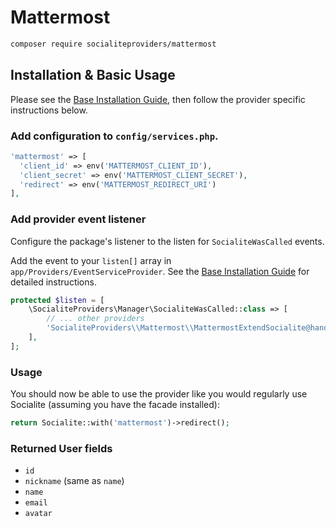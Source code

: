 # Mattermost

```bash
composer require socialiteproviders/mattermost
```

## Installation & Basic Usage

Please see the [Base Installation Guide](https://socialiteproviders.com/usage/), then follow the provider specific instructions below.

### Add configuration to `config/services.php`.

```php
'mattermost' => [    
  'client_id' => env('MATTERMOST_CLIENT_ID'),  
  'client_secret' => env('MATTERMOST_CLIENT_SECRET'),  
  'redirect' => env('MATTERMOST_REDIRECT_URI') 
],
```

### Add provider event listener

Configure the package's listener to the listen for `SocialiteWasCalled` events. 

Add the event to your `listen[]` array  in `app/Providers/EventServiceProvider`. See the [Base Installation Guide](https://socialiteproviders.com/usage/) for detailed instructions.

```php
protected $listen = [
    \SocialiteProviders\Manager\SocialiteWasCalled::class => [
        // ... other providers
        'SocialiteProviders\\Mattermost\\MattermostExtendSocialite@handle',
    ],
];
```

### Usage

You should now be able to use the provider like you would regularly use Socialite (assuming you have the facade installed):

```php
return Socialite::with('mattermost')->redirect();
```

### Returned User fields

- ``id``
- ``nickname`` (same as ``name``)
- ``name``
- ``email``
- ``avatar``
